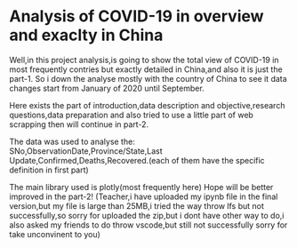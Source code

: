 # Analysis of COVID-19 in overview and exaclty in China
Well,in this project analysis,is going to show the total view of COVID-19 in most frequently contries but exactly detailed in China,and also it is just the part-1.
So i down the analyse mostly with the country of China to see it data changes start from January of 2020 until September.

Here exists the part of introduction,data description and objective,research questions,data preparation and also tried to use a little part of web scrapping then will continue in part-2.

The data was used to analyse the:
SNo,ObservationDate,Province/State,Last Update,Confirmed,Deaths,Recovered.(each of them have the specific definition in first part)

The main library used is plotly(most frequently here)
Hope will be better improved in the part-2!
(Teacher,i have uploaded my ipynb file in the final version,but my file is large than 25MB,i tried the way throw lfs but not successfully,so sorry for uploaded the zip,but i dont have other way to do,i also asked my friends to do throw vscode,but still not successfully sorry for take unconvinent to you)

